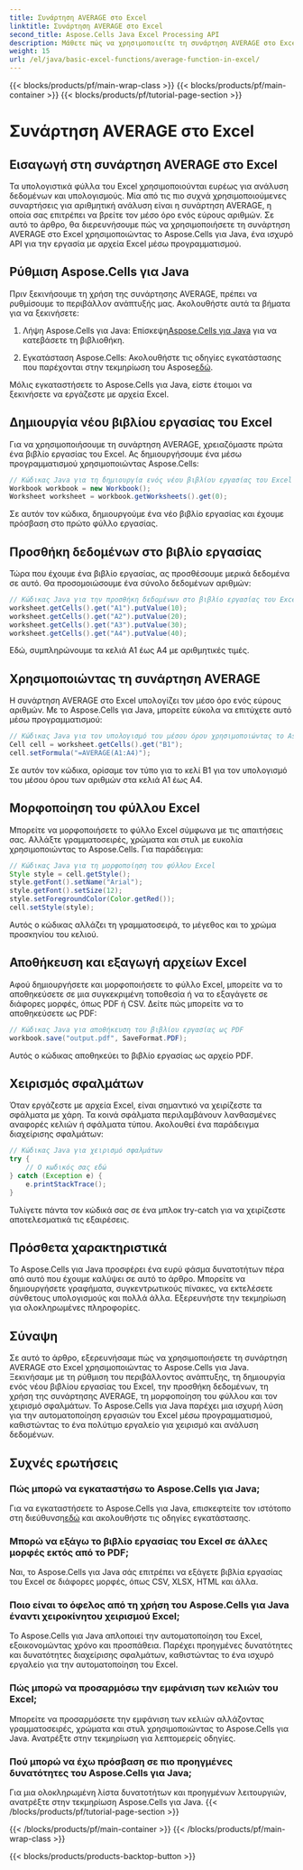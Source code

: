 ```yaml
---
title: Συνάρτηση AVERAGE στο Excel
linktitle: Συνάρτηση AVERAGE στο Excel
second_title: Aspose.Cells Java Excel Processing API
description: Μάθετε πώς να χρησιμοποιείτε τη συνάρτηση AVERAGE στο Excel με το Aspose.Cells για Java. Οδηγός βήμα προς βήμα, δείγματα κώδικα και συμβουλές για αποτελεσματική αυτοματοποίηση του Excel.
weight: 15
url: /el/java/basic-excel-functions/average-function-in-excel/
---
```


{{< blocks/products/pf/main-wrap-class >}}
{{< blocks/products/pf/main-container >}}
{{< blocks/products/pf/tutorial-page-section >}}

# Συνάρτηση AVERAGE στο Excel


## Εισαγωγή στη συνάρτηση AVERAGE στο Excel

Τα υπολογιστικά φύλλα του Excel χρησιμοποιούνται ευρέως για ανάλυση δεδομένων και υπολογισμούς. Μία από τις πιο συχνά χρησιμοποιούμενες συναρτήσεις για αριθμητική ανάλυση είναι η συνάρτηση AVERAGE, η οποία σας επιτρέπει να βρείτε τον μέσο όρο ενός εύρους αριθμών. Σε αυτό το άρθρο, θα διερευνήσουμε πώς να χρησιμοποιήσετε τη συνάρτηση AVERAGE στο Excel χρησιμοποιώντας το Aspose.Cells για Java, ένα ισχυρό API για την εργασία με αρχεία Excel μέσω προγραμματισμού.

## Ρύθμιση Aspose.Cells για Java

Πριν ξεκινήσουμε τη χρήση της συνάρτησης AVERAGE, πρέπει να ρυθμίσουμε το περιβάλλον ανάπτυξής μας. Ακολουθήστε αυτά τα βήματα για να ξεκινήσετε:

1.  Λήψη Aspose.Cells για Java: Επίσκεψη[Aspose.Cells για Java](https://releases.aspose.com/cells/java/) για να κατεβάσετε τη βιβλιοθήκη.

2.  Εγκατάσταση Aspose.Cells: Ακολουθήστε τις οδηγίες εγκατάστασης που παρέχονται στην τεκμηρίωση του Aspose[εδώ](https://reference.aspose.com/cells/java/).

Μόλις εγκαταστήσετε το Aspose.Cells για Java, είστε έτοιμοι να ξεκινήσετε να εργάζεστε με αρχεία Excel.

## Δημιουργία νέου βιβλίου εργασίας του Excel

Για να χρησιμοποιήσουμε τη συνάρτηση AVERAGE, χρειαζόμαστε πρώτα ένα βιβλίο εργασίας του Excel. Ας δημιουργήσουμε ένα μέσω προγραμματισμού χρησιμοποιώντας Aspose.Cells:

```java
// Κώδικας Java για τη δημιουργία ενός νέου βιβλίου εργασίας του Excel
Workbook workbook = new Workbook();
Worksheet worksheet = workbook.getWorksheets().get(0);
```

Σε αυτόν τον κώδικα, δημιουργούμε ένα νέο βιβλίο εργασίας και έχουμε πρόσβαση στο πρώτο φύλλο εργασίας.

## Προσθήκη δεδομένων στο βιβλίο εργασίας

Τώρα που έχουμε ένα βιβλίο εργασίας, ας προσθέσουμε μερικά δεδομένα σε αυτό. Θα προσομοιώσουμε ένα σύνολο δεδομένων αριθμών:

```java
// Κώδικας Java για την προσθήκη δεδομένων στο βιβλίο εργασίας του Excel
worksheet.getCells().get("A1").putValue(10);
worksheet.getCells().get("A2").putValue(20);
worksheet.getCells().get("A3").putValue(30);
worksheet.getCells().get("A4").putValue(40);
```

Εδώ, συμπληρώνουμε τα κελιά A1 έως A4 με αριθμητικές τιμές.

## Χρησιμοποιώντας τη συνάρτηση AVERAGE

Η συνάρτηση AVERAGE στο Excel υπολογίζει τον μέσο όρο ενός εύρους αριθμών. Με το Aspose.Cells για Java, μπορείτε εύκολα να επιτύχετε αυτό μέσω προγραμματισμού:

```java
// Κώδικας Java για τον υπολογισμό του μέσου όρου χρησιμοποιώντας το Aspose.Cells
Cell cell = worksheet.getCells().get("B1");
cell.setFormula("=AVERAGE(A1:A4)");
```

Σε αυτόν τον κώδικα, ορίσαμε τον τύπο για το κελί B1 για τον υπολογισμό του μέσου όρου των αριθμών στα κελιά A1 έως A4.

## Μορφοποίηση του φύλλου Excel

Μπορείτε να μορφοποιήσετε το φύλλο Excel σύμφωνα με τις απαιτήσεις σας. Αλλάξτε γραμματοσειρές, χρώματα και στυλ με ευκολία χρησιμοποιώντας το Aspose.Cells. Για παράδειγμα:

```java
// Κώδικας Java για τη μορφοποίηση του φύλλου Excel
Style style = cell.getStyle();
style.getFont().setName("Arial");
style.getFont().setSize(12);
style.setForegroundColor(Color.getRed());
cell.setStyle(style);
```

Αυτός ο κώδικας αλλάζει τη γραμματοσειρά, το μέγεθος και το χρώμα προσκηνίου του κελιού.

## Αποθήκευση και εξαγωγή αρχείων Excel

Αφού δημιουργήσετε και μορφοποιήσετε το φύλλο Excel, μπορείτε να το αποθηκεύσετε σε μια συγκεκριμένη τοποθεσία ή να το εξαγάγετε σε διάφορες μορφές, όπως PDF ή CSV. Δείτε πώς μπορείτε να το αποθηκεύσετε ως PDF:

```java
// Κώδικας Java για αποθήκευση του βιβλίου εργασίας ως PDF
workbook.save("output.pdf", SaveFormat.PDF);
```

Αυτός ο κώδικας αποθηκεύει το βιβλίο εργασίας ως αρχείο PDF.

## Χειρισμός σφαλμάτων

Όταν εργάζεστε με αρχεία Excel, είναι σημαντικό να χειρίζεστε τα σφάλματα με χάρη. Τα κοινά σφάλματα περιλαμβάνουν λανθασμένες αναφορές κελιών ή σφάλματα τύπου. Ακολουθεί ένα παράδειγμα διαχείρισης σφαλμάτων:

```java
// Κώδικας Java για χειρισμό σφαλμάτων
try {
    // Ο κωδικός σας εδώ
} catch (Exception e) {
    e.printStackTrace();
}
```

Τυλίγετε πάντα τον κώδικά σας σε ένα μπλοκ try-catch για να χειρίζεστε αποτελεσματικά τις εξαιρέσεις.

## Πρόσθετα χαρακτηριστικά

Το Aspose.Cells για Java προσφέρει ένα ευρύ φάσμα δυνατοτήτων πέρα από αυτό που έχουμε καλύψει σε αυτό το άρθρο. Μπορείτε να δημιουργήσετε γραφήματα, συγκεντρωτικούς πίνακες, να εκτελέσετε σύνθετους υπολογισμούς και πολλά άλλα. Εξερευνήστε την τεκμηρίωση για ολοκληρωμένες πληροφορίες.

## Σύναψη

Σε αυτό το άρθρο, εξερευνήσαμε πώς να χρησιμοποιήσετε τη συνάρτηση AVERAGE στο Excel χρησιμοποιώντας το Aspose.Cells για Java. Ξεκινήσαμε με τη ρύθμιση του περιβάλλοντος ανάπτυξης, τη δημιουργία ενός νέου βιβλίου εργασίας του Excel, την προσθήκη δεδομένων, τη χρήση της συνάρτησης AVERAGE, τη μορφοποίηση του φύλλου και τον χειρισμό σφαλμάτων. Το Aspose.Cells για Java παρέχει μια ισχυρή λύση για την αυτοματοποίηση εργασιών του Excel μέσω προγραμματισμού, καθιστώντας το ένα πολύτιμο εργαλείο για χειρισμό και ανάλυση δεδομένων.

## Συχνές ερωτήσεις

### Πώς μπορώ να εγκαταστήσω το Aspose.Cells για Java;

 Για να εγκαταστήσετε το Aspose.Cells για Java, επισκεφτείτε τον ιστότοπο στη διεύθυνση[εδώ](https://reference.aspose.com/cells/java/) και ακολουθήστε τις οδηγίες εγκατάστασης.

### Μπορώ να εξάγω το βιβλίο εργασίας του Excel σε άλλες μορφές εκτός από το PDF;

Ναι, το Aspose.Cells για Java σάς επιτρέπει να εξάγετε βιβλία εργασίας του Excel σε διάφορες μορφές, όπως CSV, XLSX, HTML και άλλα.

### Ποιο είναι το όφελος από τη χρήση του Aspose.Cells για Java έναντι χειροκίνητου χειρισμού Excel;

Το Aspose.Cells για Java απλοποιεί την αυτοματοποίηση του Excel, εξοικονομώντας χρόνο και προσπάθεια. Παρέχει προηγμένες δυνατότητες και δυνατότητες διαχείρισης σφαλμάτων, καθιστώντας το ένα ισχυρό εργαλείο για την αυτοματοποίηση του Excel.

### Πώς μπορώ να προσαρμόσω την εμφάνιση των κελιών του Excel;

Μπορείτε να προσαρμόσετε την εμφάνιση των κελιών αλλάζοντας γραμματοσειρές, χρώματα και στυλ χρησιμοποιώντας το Aspose.Cells για Java. Ανατρέξτε στην τεκμηρίωση για λεπτομερείς οδηγίες.

### Πού μπορώ να έχω πρόσβαση σε πιο προηγμένες δυνατότητες του Aspose.Cells για Java;

Για μια ολοκληρωμένη λίστα δυνατοτήτων και προηγμένων λειτουργιών, ανατρέξτε στην τεκμηρίωση Aspose.Cells για Java.
{{< /blocks/products/pf/tutorial-page-section >}}

{{< /blocks/products/pf/main-container >}}
{{< /blocks/products/pf/main-wrap-class >}}

{{< blocks/products/products-backtop-button >}}
